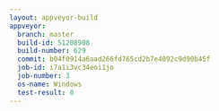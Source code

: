 ```yaml
---
layout: appveyor-build
appveyor:
  branch: master
  build-id: 51208908
  build-number: 629
  commit: b04f0914a6aad266fd765cd2b7e4092c9d90b45f
  job-id: i7a1i3vc34eoi1jo
  job-number: 3
  os-name: Windows
  test-result: 0
---
```

